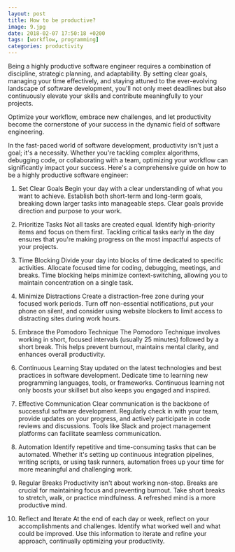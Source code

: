 ```yaml
---
layout: post
title: How to be productive?
image: 9.jpg
date: 2018-02-07 17:50:18 +0200
tags: [workflow, programming]
categories: productivity
---
```

Being a highly productive software engineer requires a combination of discipline, strategic planning, and adaptability. By setting clear goals, managing your time effectively, and staying attuned to the ever-evolving landscape of software development, you'll not only meet deadlines but also continuously elevate your skills and contribute meaningfully to your projects.

Optimize your workflow, embrace new challenges, and let productivity become the cornerstone of your success in the dynamic field of software engineering.

In the fast-paced world of software development, productivity isn't just a goal; it's a necessity. Whether you're tackling complex algorithms, debugging code, or collaborating with a team, optimizing your workflow can significantly impact your success. Here's a comprehensive guide on how to be a highly productive software engineer:

1. Set Clear Goals
Begin your day with a clear understanding of what you want to achieve. Establish both short-term and long-term goals, breaking down larger tasks into manageable steps. Clear goals provide direction and purpose to your work.

2. Prioritize Tasks
Not all tasks are created equal. Identify high-priority items and focus on them first. Tackling critical tasks early in the day ensures that you're making progress on the most impactful aspects of your projects.

3. Time Blocking
Divide your day into blocks of time dedicated to specific activities. Allocate focused time for coding, debugging, meetings, and breaks. Time blocking helps minimize context-switching, allowing you to maintain concentration on a single task.

4. Minimize Distractions
Create a distraction-free zone during your focused work periods. Turn off non-essential notifications, put your phone on silent, and consider using website blockers to limit access to distracting sites during work hours.

5. Embrace the Pomodoro Technique
The Pomodoro Technique involves working in short, focused intervals (usually 25 minutes) followed by a short break. This helps prevent burnout, maintains mental clarity, and enhances overall productivity.

6. Continuous Learning
Stay updated on the latest technologies and best practices in software development. Dedicate time to learning new programming languages, tools, or frameworks. Continuous learning not only boosts your skillset but also keeps you engaged and inspired.

7. Effective Communication
Clear communication is the backbone of successful software development. Regularly check in with your team, provide updates on your progress, and actively participate in code reviews and discussions. Tools like Slack and project management platforms can facilitate seamless communication.

8. Automation
Identify repetitive and time-consuming tasks that can be automated. Whether it's setting up continuous integration pipelines, writing scripts, or using task runners, automation frees up your time for more meaningful and challenging work.

9. Regular Breaks
Productivity isn't about working non-stop. Breaks are crucial for maintaining focus and preventing burnout. Take short breaks to stretch, walk, or practice mindfulness. A refreshed mind is a more productive mind.

10. Reflect and Iterate
At the end of each day or week, reflect on your accomplishments and challenges. Identify what worked well and what could be improved. Use this information to iterate and refine your approach, continually optimizing your productivity.

